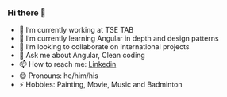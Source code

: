 ### Hi there 👋



- 🔭 I’m currently working at TSE TAB
- 🌱 I’m currently learning Angular in depth and design patterns
- 👯 I’m looking to collaborate on international projects
- 💬 Ask me about Angular, Clean coding
- 📫 How to reach me: [Linkedin](https://www.linkedin.com/in/erfan-farhadi-642132197/)
- 😄 Pronouns: he/him/his
- ⚡ Hobbies: Painting, Movie, Music and Badminton

